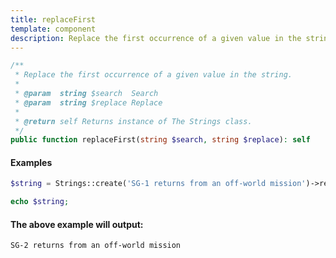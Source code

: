 ```yaml
---
title: replaceFirst
template: component
description: Replace the first occurrence of a given value in the string.
---
```


```php
/**
 * Replace the first occurrence of a given value in the string.
 *
 * @param  string $search  Search
 * @param  string $replace Replace
 *
 * @return self Returns instance of The Strings class.
 */
public function replaceFirst(string $search, string $replace): self
```

#### Examples

```php
$string = Strings::create('SG-1 returns from an off-world mission')->replaceFirst('SG-1', 'SG-2');

echo $string;
```

#### The above example will output:

```text
SG-2 returns from an off-world mission
```
